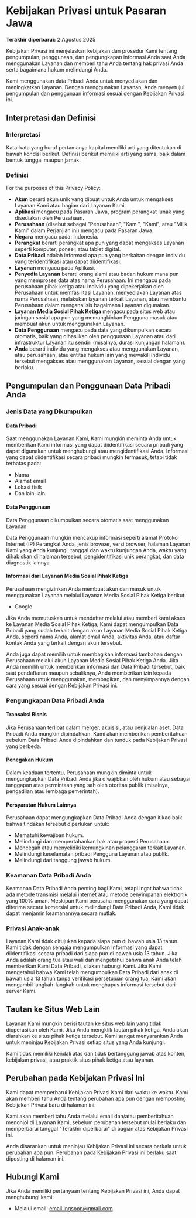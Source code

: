 # Kebijakan Privasi untuk Pasaran Jawa

**Terakhir diperbarui:** 2 Agustus 2025

Kebijakan Privasi ini menjelaskan kebijakan dan prosedur Kami tentang pengumpulan, penggunaan, dan pengungkapan informasi Anda saat Anda menggunakan Layanan dan memberi tahu Anda tentang hak privasi Anda serta bagaimana hukum melindungi Anda.

Kami menggunakan data Pribadi Anda untuk menyediakan dan meningkatkan Layanan. Dengan menggunakan Layanan, Anda menyetujui pengumpulan dan penggunaan informasi sesuai dengan Kebijakan Privasi ini.

## Interpretasi dan Definisi

### Interpretasi
Kata-kata yang huruf pertamanya kapital memiliki arti yang ditentukan di bawah kondisi berikut. Definisi berikut memiliki arti yang sama, baik dalam bentuk tunggal maupun jamak.

### Definisi
For the purposes of this Privacy Policy:

- **Akun** berarti akun unik yang dibuat untuk Anda untuk mengakses Layanan Kami atau bagian dari Layanan Kami.
- **Aplikasi** mengacu pada Pasaran Jawa, program perangkat lunak yang disediakan oleh Perusahaan.
- **Perusahaan** (disebut sebagai "Perusahaan", "Kami", "Kami", atau "Milik Kami" dalam Perjanjian ini) mengacu pada Pasaran Jawa.
- **Negara** mengacu pada: Indonesia.
- **Perangkat** berarti perangkat apa pun yang dapat mengakses Layanan seperti komputer, ponsel, atau tablet digital.
- **Data Pribadi** adalah informasi apa pun yang berkaitan dengan individu yang teridentifikasi atau dapat diidentifikasi.
- **Layanan** mengacu pada Aplikasi.
- **Penyedia Layanan** berarti orang alami atau badan hukum mana pun yang memproses data atas nama Perusahaan. Ini mengacu pada perusahaan pihak ketiga atau individu yang dipekerjakan oleh Perusahaan untuk memfasilitasi Layanan, menyediakan Layanan atas nama Perusahaan, melakukan layanan terkait Layanan, atau membantu Perusahaan dalam menganalisis bagaimana Layanan digunakan.
- **Layanan Media Sosial Pihak Ketiga** mengacu pada situs web atau jaringan sosial apa pun yang memungkinkan Pengguna masuk atau membuat akun untuk menggunakan Layanan.
- **Data Penggunaan** mengacu pada data yang dikumpulkan secara otomatis, baik yang dihasilkan oleh penggunaan Layanan atau dari infrastruktur Layanan itu sendiri (misalnya, durasi kunjungan halaman).
- **Anda** berarti individu yang mengakses atau menggunakan Layanan, atau perusahaan, atau entitas hukum lain yang mewakili individu tersebut mengakses atau menggunakan Layanan, sesuai dengan yang berlaku.

## Pengumpulan dan Penggunaan Data Pribadi Anda

### Jenis Data yang Dikumpulkan

#### Data Pribadi
Saat menggunakan Layanan Kami, Kami mungkin meminta Anda untuk memberikan Kami informasi yang dapat diidentifikasi secara pribadi yang dapat digunakan untuk menghubungi atau mengidentifikasi Anda. Informasi yang dapat diidentifikasi secara pribadi mungkin termasuk, tetapi tidak terbatas pada:
- Nama
- Alamat email
- Lokasi fisik
- Dan lain-lain.

#### Data Penggunaan
Data Penggunaan dikumpulkan secara otomatis saat menggunakan Layanan.

Data Penggunaan mungkin mencakup informasi seperti alamat Protokol Internet (IP) Perangkat Anda, jenis browser, versi browser, halaman Layanan Kami yang Anda kunjungi, tanggal dan waktu kunjungan Anda, waktu yang dihabiskan di halaman tersebut, pengidentifikasi unik perangkat, dan data diagnostik lainnya

#### Informasi dari Layanan Media Sosial Pihak Ketiga
Perusahaan mengizinkan Anda membuat akun dan masuk untuk menggunakan Layanan melalui Layanan Media Sosial Pihak Ketiga berikut:

- Google
  
Jika Anda memutuskan untuk mendaftar melalui atau memberi kami akses ke Layanan Media Sosial Pihak Ketiga, Kami dapat mengumpulkan Data Pribadi yang sudah terkait dengan akun Layanan Media Sosial Pihak Ketiga Anda, seperti nama Anda, alamat email Anda, aktivitas Anda, atau daftar kontak Anda yang terkait dengan akun tersebut.

Anda juga dapat memilih untuk membagikan informasi tambahan dengan Perusahaan melalui akun Layanan Media Sosial Pihak Ketiga Anda. Jika Anda memilih untuk memberikan informasi dan Data Pribadi tersebut, baik saat pendaftaran maupun sebaliknya, Anda memberikan izin kepada Perusahaan untuk menggunakan, membagikan, dan menyimpannya dengan cara yang sesuai dengan Kebijakan Privasi ini.

### Pengungkapan Data Pribadi Anda
#### Transaksi Bisnis
Jika Perusahaan terlibat dalam merger, akuisisi, atau penjualan aset, Data Pribadi Anda mungkin dipindahkan. Kami akan memberikan pemberitahuan sebelum Data Pribadi Anda dipindahkan dan tunduk pada Kebijakan Privasi yang berbeda.

#### Penegakan Hukum
Dalam keadaan tertentu, Perusahaan mungkin diminta untuk mengungkapkan Data Pribadi Anda jika diwajibkan oleh hukum atau sebagai tanggapan atas permintaan yang sah oleh otoritas publik (misalnya, pengadilan atau lembaga pemerintah).

#### Persyaratan Hukum Lainnya
Perusahaan dapat mengungkapkan Data Pribadi Anda dengan itikad baik bahwa tindakan tersebut diperlukan untuk:

- Mematuhi kewajiban hukum.
- Melindungi dan mempertahankan hak atau properti Perusahaan.
- Mencegah atau menyelidiki kemungkinan pelanggaran terkait Layanan.
- Melindungi keselamatan pribadi Pengguna Layanan atau publik.
- Melindungi dari tanggung jawab hukum.

### Keamanan Data Pribadi Anda
Keamanan Data Pribadi Anda penting bagi Kami, tetapi ingat bahwa tidak ada metode transmisi melalui internet atau metode penyimpanan elektronik yang 100% aman. Meskipun Kami berusaha menggunakan cara yang dapat diterima secara komersial untuk melindungi Data Pribadi Anda, Kami tidak dapat menjamin keamanannya secara mutlak.

### Privasi Anak-anak
Layanan Kami tidak ditujukan kepada siapa pun di bawah usia 13 tahun. Kami tidak dengan sengaja mengumpulkan informasi yang dapat diidentifikasi secara pribadi dari siapa pun di bawah usia 13 tahun. Jika Anda adalah orang tua atau wali dan mengetahui bahwa anak Anda telah memberikan Kami Data Pribadi, silakan hubungi Kami. Jika Kami mengetahui bahwa Kami telah mengumpulkan Data Pribadi dari anak di bawah usia 13 tahun tanpa verifikasi persetujuan orang tua, Kami akan mengambil langkah-langkah untuk menghapus informasi tersebut dari server Kami.

## Tautan ke Situs Web Lain
Layanan Kami mungkin berisi tautan ke situs web lain yang tidak dioperasikan oleh Kami. Jika Anda mengklik tautan pihak ketiga, Anda akan diarahkan ke situs pihak ketiga tersebut. Kami sangat menyarankan Anda untuk meninjau Kebijakan Privasi setiap situs yang Anda kunjungi.

Kami tidak memiliki kendali atas dan tidak bertanggung jawab atas konten, kebijakan privasi, atau praktik situs pihak ketiga atau layanan.

## Perubahan pada Kebijakan Privasi Ini
Kami dapat memperbarui Kebijakan Privasi Kami dari waktu ke waktu. Kami akan memberi tahu Anda tentang perubahan apa pun dengan memposting Kebijakan Privasi baru di halaman ini.

Kami akan memberi tahu Anda melalui email dan/atau pemberitahuan menonjol di Layanan Kami, sebelum perubahan tersebut mulai berlaku dan memperbarui tanggal "Terakhir diperbarui" di bagian atas Kebijakan Privasi ini.

Anda disarankan untuk meninjau Kebijakan Privasi ini secara berkala untuk perubahan apa pun. Perubahan pada Kebijakan Privasi ini berlaku saat diposting di halaman ini.

## Hubungi Kami
Jika Anda memiliki pertanyaan tentang Kebijakan Privasi ini, Anda dapat menghubungi kami:

- Melalui email:  email.ingsoon@gmail.com
